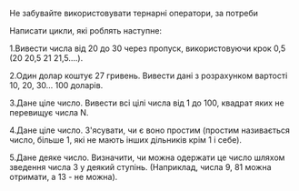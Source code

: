 Не забувайте використовувати тернарні оператори, за потреби

Написати цикли, які роблять наступне:

1.Вивести числа від 20 до 30 через пропуск, використовуючи крок 0,5 (20 20,5 21 21,5….).

2.Один долар коштує 27 гривень. Вивести дані з розрахунком вартості 10, 20, 30... 100 доларів.

3.Дане ціле число. Вивести всі цілі числа від 1 до 100, квадрат яких не перевищує числа N.

4.Дане ціле число. З'ясувати, чи є воно простим (простим називається число, більше 1, які не мають інших дільників крім 1 і себе).

5.Дане деяке число. Визначити, чи можна одержати це число шляхом зведення числа 3 у деякий ступінь. (Наприклад, числа 9, 81 можна отримати, а 13 - не можна).